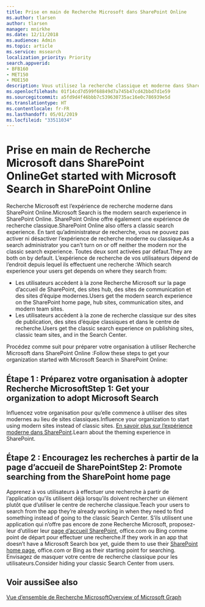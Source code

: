 ```yaml
---
title: Prise en main de Recherche Microsoft dans SharePoint Online
ms.author: tlarsen
author: tlarsen
manager: mnirkhe
ms.date: 12/11/2018
ms.audience: Admin
ms.topic: article
ms.service: mssearch
localization_priority: Priority
search.appverid:
- BFB160
- MET150
- MOE150
description: Vous utilisez la recherche classique et moderne dans SharePoint Online ?
ms.openlocfilehash: 01f14cd7d599f68849d7a745b47cd42bbd7d1e59
ms.sourcegitcommit: a5fd9d4f46bbb7c539630735ac16e0c786939e5d
ms.translationtype: HT
ms.contentlocale: fr-FR
ms.lasthandoff: 05/01/2019
ms.locfileid: "33511034"
---
```

# <a name="get-started-with-microsoft-search-in-sharepoint-online"></a><span data-ttu-id="955d1-103">Prise en main de Recherche Microsoft dans SharePoint Online</span><span class="sxs-lookup"><span data-stu-id="955d1-103">Get started with Microsoft Search in SharePoint Online</span></span>

<span data-ttu-id="955d1-104">Recherche Microsoft est l’expérience de recherche moderne dans SharePoint Online.</span><span class="sxs-lookup"><span data-stu-id="955d1-104">Microsoft Search is the modern search experience in SharePoint Online.</span></span> <span data-ttu-id="955d1-105">SharePoint Online offre également une expérience de recherche classique.</span><span class="sxs-lookup"><span data-stu-id="955d1-105">SharePoint Online also offers a classic search experience.</span></span> <span data-ttu-id="955d1-106">En tant qu’administrateur de recherche, vous ne pouvez pas activer ni désactiver l’expérience de recherche moderne ou classique.</span><span class="sxs-lookup"><span data-stu-id="955d1-106">As a search administrator you can’t turn on or off neither the modern nor the classic search experience.</span></span> <span data-ttu-id="955d1-107">Toutes deux sont activées par défaut.</span><span class="sxs-lookup"><span data-stu-id="955d1-107">They are both on by default.</span></span> <span data-ttu-id="955d1-108">L’expérience de recherche de vos utilisateurs dépend de l’endroit depuis lequel ils effectuent une recherche :</span><span class="sxs-lookup"><span data-stu-id="955d1-108">Which search experience your users get depends on where they search from:</span></span>

- <span data-ttu-id="955d1-109">Les utilisateurs accèdent à la zone Recherche Microsoft sur la page d’accueil de SharePoint, des sites hub, des sites de communication et des sites d’équipe modernes.</span><span class="sxs-lookup"><span data-stu-id="955d1-109">Users get the modern search experience on the SharePoint home page, hub sites, communication sites, and modern team sites.</span></span> 
- <span data-ttu-id="955d1-110">Les utilisateurs accèdent à la zone de recherche classique sur des sites de publication, des sites d’équipe classiques et dans le centre de recherche.</span><span class="sxs-lookup"><span data-stu-id="955d1-110">Users get the classic search experience on publishing sites, classic team sites, and in the Search Center.</span></span>

<span data-ttu-id="955d1-111">Procédez comme suit pour préparer votre organisation à utiliser Recherche Microsoft dans SharePoint Online :</span><span class="sxs-lookup"><span data-stu-id="955d1-111">Follow these steps to get your organization started with Microsoft Search in SharePoint Online:</span></span> 
## <a name="step-1-get-your-organization-to-adopt-microsoft-search"></a><span data-ttu-id="955d1-112">Étape 1 : Préparez votre organisation à adopter Recherche Microsoft</span><span class="sxs-lookup"><span data-stu-id="955d1-112">Step 1: Get your organization to adopt Microsoft Search</span></span> 
<span data-ttu-id="955d1-113">Influencez votre organisation pour qu’elle commence à utiliser des sites modernes au lieu de sites classiques.</span><span class="sxs-lookup"><span data-stu-id="955d1-113">Influence your organization to start using modern sites instead of classic sites.</span></span> <span data-ttu-id="955d1-114">[En savoir plus sur l’expérience moderne dans SharePoint](https://support.office.com/article/SharePoint-classic-and-modern-experiences-5725c103-505d-4a6e-9350-300d3ec7d73f).</span><span class="sxs-lookup"><span data-stu-id="955d1-114">Learn about the theming experience in SharePoint.</span></span>
## <a name="step-2-promote-searching-from-the-sharepoint-home-page"></a><span data-ttu-id="955d1-115">Étape 2 : Encouragez les recherches à partir de la page d’accueil de SharePoint</span><span class="sxs-lookup"><span data-stu-id="955d1-115">Step 2: Promote searching from the SharePoint home page</span></span> 
<span data-ttu-id="955d1-116">Apprenez à vos utilisateurs à effectuer une recherche à partir de l’application qu'ils utilisent déjà lorsqu’ils doivent rechercher un élément plutôt que d’utiliser le centre de recherche classique.</span><span class="sxs-lookup"><span data-stu-id="955d1-116">Teach your users to search from the app they’re already working in when they need to find something instead of going to the classic Search Center.</span></span> <span data-ttu-id="955d1-117">S’ils utilisent une application qui n’offre pas encore de zone Recherche Microsoft, proposez-leur d’utiliser leur [page d’accueil SharePoint](https://microsoft.sharepoint.com/_layouts/15/sharepoint.aspx), office.com ou Bing comme point de départ pour effectuer une recherche.</span><span class="sxs-lookup"><span data-stu-id="955d1-117">If they work in an app that doesn’t have a Microsoft Search box yet, guide them to use their [SharePoint home page](https://microsoft.sharepoint.com/_layouts/15/sharepoint.aspx), office.com or Bing as their starting point for searching.</span></span> <span data-ttu-id="955d1-118">Envisagez de masquer votre centre de recherche classique pour les utilisateurs.</span><span class="sxs-lookup"><span data-stu-id="955d1-118">Consider hiding your classic Search Center from users.</span></span>

## <a name="see-also"></a><span data-ttu-id="955d1-119">Voir aussi</span><span class="sxs-lookup"><span data-stu-id="955d1-119">See also</span></span>
[<span data-ttu-id="955d1-120">Vue d’ensemble de Recherche Microsoft</span><span class="sxs-lookup"><span data-stu-id="955d1-120">Overview of Microsoft Graph</span></span>](overview-microsoft-search.md)